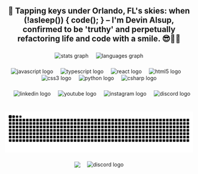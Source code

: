 <h2 align="center"><h2 align="center">
  👋 Tapping keys under Orlando, FL's skies: when (!asleep()) { code(); } – I'm Devin Alsup, confirmed to be 'truthy' and perpetually refactoring life and code with a smile. 😎🧑‍💻 
</h2>
</h2>

###

<div align="center">
  <img align="center" src="https://github-readme-stats-pixelhabits-projects.vercel.app/api?username=PixelHabits&hide_title=false&hide_rank=false&show_icons=true&include_all_commits=true&count_private=true&disable_animations=false&theme=github_dark&locale=en&hide_border=false&hide=contribs&rank_icon=github" height="150" alt="stats graph"  />
  <img width="12" />
  <img align="center" src="https://github-readme-stats-pixelhabits-projects.vercel.app/api/top-langs?username=PixelHabits&locale=en&hide_title=false&layout=compact&card_width=320&langs_count=20&theme=github_dark&hide_border=false&hide=pug" height="150" alt="languages graph"  />
</div>

###

<div align="center">

  <img align="center" src="https://cdn.jsdelivr.net/gh/devicons/devicon/icons/javascript/javascript-original.svg" height="30" alt="javascript logo"  />
    <img width="12" />
  <img align="center" src="https://cdn.jsdelivr.net/gh/devicons/devicon/icons/typescript/typescript-original.svg" height="30" alt="typescript logo"  />
    <img width="12" />
  <img align="center" src="https://cdn.jsdelivr.net/gh/devicons/devicon/icons/react/react-original.svg" height="30" alt="react logo"  />
    <img width="12" />
  <img align="center" src="https://cdn.jsdelivr.net/gh/devicons/devicon/icons/html5/html5-original.svg" height="30" alt="html5 logo"  />
    <img width="12" />
  <img align="center" src="https://cdn.jsdelivr.net/gh/devicons/devicon/icons/css3/css3-original.svg" height="30" alt="css3 logo"  />
    <img width="12" />
  <img align="center" src="https://cdn.jsdelivr.net/gh/devicons/devicon/icons/python/python-original.svg" height="30" alt="python logo"  />
    <img width="12" />
  <img align="center" src="https://cdn.jsdelivr.net/gh/devicons/devicon/icons/csharp/csharp-original.svg" height="30" alt="csharp logo"  />
</div>

###

<div align="center">
  <img width="12" />
  <!-- LinkedIn link -->
  <a href="https://www.linkedin.com/in/devin-alsup-282002272/" target="_blank" style="text-decoration: none;">
     <img align="center" src="https://img.shields.io/badge/-LinkedIn-0A66C2?style=flat&logo=linkedin" height="35" alt="linkedin logo"/>
  </a>
  <img width="12" />
  <!-- Gmail link -->
  <a href="mailto:devinalsup019@gmail.com" target="_blank" style="text-decoration: none;">
    <img align="center" src="https://img.shields.io/badge/-Gmail-EA4335?style=flat&logo=gmail&logoColor=white" height="35" alt="youtube logo"/>
  </a>
  <img width="12" />
  <!-- Instagram link -->
  <a href="https://instagram.com/alsupdevin" target="_blank" style="text-decoration: none;" >
    <img align="center" src="https://img.shields.io/badge/-Instagram-E4405F?style=flat&logo=instagram&logoColor=white" height="35" alt="instagram logo"/>
  </a>
  <img width="12" />
  <!-- Discord link (usually a server invite link) -->
  <a href="https://discordapp.com/users/804343729908744203" target="_blank" style="text-decoration: none;">
    <img align="center" src="https://img.shields.io/badge/-Discord-5865F2?style=flat&logo=discord&logoColor=white" height="35" alt="discord logo"/>
  </a>
  <img width="12" />
  <!-- YouTube link -->
<!--   <a href="http://www.youtube.com/@pixelhabits" target="_blank" style="text-decoration: none;">
    <img align="center" src="https://img.shields.io/badge/-YouTube-FF0000?style=flat&logo=youtube" height="35" alt="youtube logo"/>
  </a>
  <img width="12" /> -->
  <!-- Twitch link -->
<!--   <a href="https://www.twitch.tv/pixelhabits" target="_blank" style="text-decoration: none;">
    <img align="center" src="https://img.shields.io/badge/-Twitch-9146FF?style=flat&logo=twitch&logoColor=white" height="35" alt="twitch logo"/>
  </a>
  <img width="12" /> -->
</div>

###


<div align="center">
  <img align="center" src="https://raw.githubusercontent.com/PixelHabits/PixelHabits/output/snake.svg" alt="Snake animation" />
</div>

###

<div align="center">
<img align="center" height="150" aspect-ratio="16 / 9" src="https://i.imgflip.com/8j97fl.gif"/>
<img width="10" />
<img align="center" height="150" aspect-ratio="16 / 9" src="https://github-readme-quotes-bay.vercel.app/quote?theme=default&animation=default&layout=default&font=default&fontColor=white&bgColor=black" alt="discord logo"/>
</div>
<div align="center">
</div>
